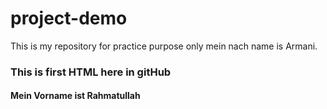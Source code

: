 # project-demo
This is my repository for practice purpose only
mein nach name is Armani.
<h3>This is first HTML here in gitHub</h3>
<h4> Mein Vorname ist Rahmatullah</h4>
